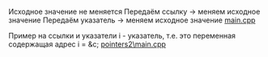 Исходное значение не меняется
Передаём ссылку -> меняем исходное значение
Передаём указатель -> меняем исходное значение
[main.cpp](main.cpp)

Пример на ссылки и указатели
i - указатель, т.е. это
переменная содержащая адрес
i = &c;
[pointers2\main.cpp](pointers2\main.cpp)

